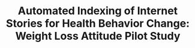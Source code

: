 ---
name: "Automated Indexing Of Internet Stories For"
title: "Automated Indexing of Internet Stories for Health Behavior Change: Weight Loss Attitude Pilot Study"
project: null
event: "Journal of Medical Internet Research, 16 (12)"
authors:
- name: "Manuvinakurike, R."
- name: "Velicer, W."
- name: "Bickmore, T."
year: 2014
resources: null
external_url: http://www.jmir.org/2014/12/e285
draft: false
---